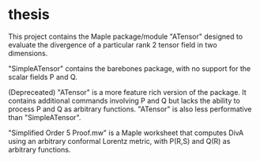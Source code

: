 # thesis
This project contains the Maple package/module "ATensor" designed to evaluate the divergence of a particular rank 2 tensor field in two dimensions.

"SimpleATensor" contains the barebones package, with no support for the scalar fields P and Q.

(Depreceated) "ATensor" is a more feature rich version of the package. It contains additional commands involving P and Q but lacks the ability to process P and Q as arbitrary functions. "ATensor" is also less performative than "SimpleATensor".

"Simplified Order 5 Proof.mw" is a Maple worksheet that computes DivA using an arbitrary conformal Lorentz metric, with P(R,S) and Q(R) as arbitrary functions.
